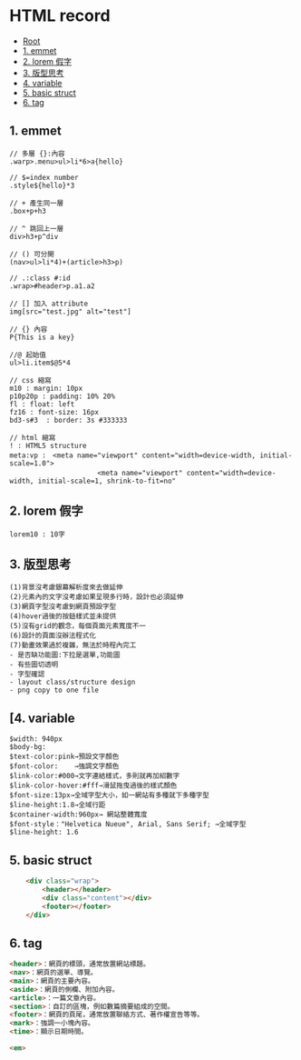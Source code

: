 ﻿# HTML record

*   [Root](../README.md)
*   [1. emmet](#a1)
*   [2. lorem 假字](#a2)
*   [3. 版型思考](#a3)
*   [4. variable](#a4)
*   [5. basic struct](#a5)
*   [6. tag](#a6)


<h2 id="a1">1. emmet</h2>

```
// 多層 {}:內容
.warp>.menu>ul>li*6>a{hello}

// $=index number
.style${hello}*3

// + 產生同一層
.box+p+h3

// ^ 跳回上一層
div>h3+p^div

// () 可分開
(nav>ul>li*4)+(article>h3>p)

// .:class #:id
.wrap>#header>p.a1.a2

// [] 加入 attribute
img[src="test.jpg" alt="test"]

// {} 內容
P{This is a key}

//@ 起始值
ul>li.item$@5*4

// css 縮寫
m10 : margin: 10px
p10p20p : padding: 10% 20%
fl : float: left
fz16 : font-size: 16px
bd3-s#3  : border: 3s #333333

// html 縮寫
! : HTML5 structure
meta:vp :　<meta name="viewport" content="width=device-width, initial-scale=1.0">
					　<meta name="viewport" content="width=device-width, initial-scale=1, shrink-to-fit=no"

```

<h2 id="a2">2. lorem 假字</h2>

```
lorem10 : 10字
```


<h2 id="a3">3. 版型思考</h2>

```
(1)背景沒考慮銀幕解析度來去做延伸
(2)元素內的文字沒考慮如果呈現多行時，設計也必須延伸
(3)網頁字型沒考慮到網頁預設字型
(4)hover過後的按鈕樣式並未提供
(5)沒有grid的觀念，每個頁面元素寬度不一
(6)設計的頁面沒辦法程式化
(7)動畫效果過於複雜，無法於時程內完工
- 是否缺功能圖:下拉是選單,功能圖
- 有些圖切透明
- 字型確認
- layout class/structure design
- png copy to one file
```

<h2 id="a4">[4. variable</h2>

```
$width: 940px
$body-bg: 
$text-color:pink→預設文字顏色
$font-color:    →強調文字顏色
$link-color:#000→文字連結樣式，多則就再加紹數字
$link-color-hover:#fff→滑鼠拖曳過後的樣式顏色
$font-size:13px→全域字型大小，如一網站有多種就下多種字型
$line-height:1.8→全域行距
$container-width:960px→ 網站整體寬度
$font-style："Helvetica Nueue", Arial, Sans Serif; →全域字型
$line-height: 1.6
```


<h2 id="a5">5. basic struct</h2>

```html
	<div class="wrap">
		<header></header>
		<div class="content"></div>
		<footer></footer>
	</div>
```

<h2 id="a6">6. tag</h2>

```html
<header>：網頁的標頭，通常放置網站標題。
<nav>：網頁的選單、導覽。
<main>：網頁的主要內容。
<aside>：網頁的側欄、附加內容。
<article>：一篇文章內容。
<section>：自訂的區塊，例如數篇摘要組成的空間。
<footer>：網頁的頁尾，通常放置聯絡方式、著作權宣告等等。
<mark>：強調一小塊內容。
<time>：顯示日期時間。

<em>
```
